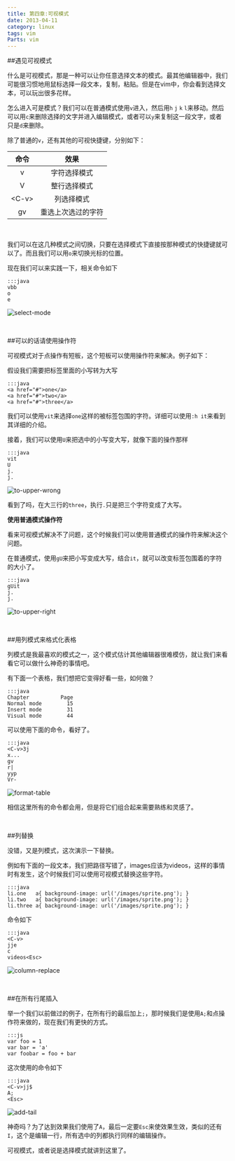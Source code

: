 ```yaml
---
title: 第四章:可视模式
date: 2013-04-11
category: linux
tags: vim
Parts: vim
---
```


##遇见可视模式

什么是可视模式，那是一种可以让你任意选择文本的模式。最其他编辑器中，我们可能很习惯地用鼠标选择一段文本，复制，粘贴。但是在vim中，你会看到选择文本，可以玩出很多花样。
<!-- excerpt -->

怎么进入可是模式？我们可以在普通模式使用`v`进入，然后用`h` `j` `k` `l`来移动。然后可以用`c`来删除选择的文字并进入编辑模式，或者可以`y`来复制这一段文字，或者只是`d`来删除。

除了普通的`v`，还有其他的可视快捷键，分别如下：

命令|效果
:-----:|:-----:
v|字符选择模式
V|整行选择模式
\<C-v\>|列选择模式
gv|重选上次选过的字符

<br/>

我们可以在这几种模式之间切换，只要在选择模式下直接按那种模式的快捷键就可以了。而且我们可以用`o`来切换光标的位置。

现在我们可以来实践一下，相关命令如下

    :::java
    vbb
    o
    e

![select-mode]({filename}/images/forvim/chapter-iv/select-mode.gif)

<br/>

##可以的话请使用操作符

可视模式对于点操作有短板，这个短板可以使用操作符来解决。例子如下：

假设我们需要把标签里面的小写转为大写

    :::java
    <a href="#">one</a>
    <a href="#">two</a>
    <a href="#">three</a>

我们可以使用`vit`来选择`one`这样的被标签包围的字符。详细可以使用`:h it`来看到其详细的介绍。

接着，我们可以使用`U`来把选中的小写变大写，就像下面的操作那样

    :::java
    vit
    U
    j.
    j.

![to-upper-wrong]({filename}/images/forvim/chapter-iv/to-upper-wrong.gif)

看到了吗，在大三行的`three`，执行`.`只是把三个字符变成了大写。

**使用普通模式操作符**

看来可视模式解决不了问题，这个时候我们可以使用普通模式的操作符来解决这个问题。

在普通模式，使用`gU`来把小写变成大写，结合`it`，就可以改变标签包围着的字符的大小了。

    :::java
    gUit
    j.
    j.

![to-upper-right]({filename}/images/forvim/chapter-iv/to-upper-right.gif)

<br/>

##用列模式来格式化表格

列模式是我最喜欢的模式之一，这个模式估计其他编辑器很难模仿，就让我们来看看它可以做什么神奇的事情吧。

有下面一个表格，我们想把它变得好看一些，如何做？

    :::java
    Chapter	         Page
    Normal mode        15
    Insert mode        31
    Visual mode        44

可以使用下面的命令，看好了。

    :::java
    <C-v>3j
    x...
    gv
    r|
    yyp
    Vr-

![format-table]({filename}/images/forvim/chapter-iv/format-table.gif)

相信这里所有的命令都会用，但是将它们组合起来需要熟练和灵感了。

<br/>

##列替换

没错，又是列模式，这次演示一下替换。

例如有下面的一段文本，我们把路径写错了，images应该为videos，这样的事情时有发生，这个时候我们可以使用可视模式替换这些字符。

    :::java
    li.one   a{ background-image: url('/images/sprite.png'); }
    li.two   a{ background-image: url('/images/sprite.png'); }
    li.three a{ background-image: url('/images/sprite.png'); }

命令如下

    :::java
    <C-v>
    jje
    c
    videos<Esc>

![column-replace]({filename}/images/forvim/chapter-iv/column-replace.gif)

<br/>

##在所有行尾插入

举一个我们以前做过的例子，在所有行的最后加上`;`，那时候我们是使用`A;`和点操作符来做的，现在我们有更快的方式。

    :::js
    var foo = 1
    var bar = 'a'
    var foobar = foo + bar

这次使用的命令如下

    :::java
    <C-v>jj$
    A;
    <Esc>

![add-tail]({filename}/images/forvim/chapter-iv/add-tail.gif)

神奇吗？为了达到效果我们使用了`A`，最后一定要`Esc`来使效果生效，类似的还有`I`，这个是编辑一行，所有选中的列都执行同样的编辑操作。

可视模式，或者说是选择模式就讲到这里了。
